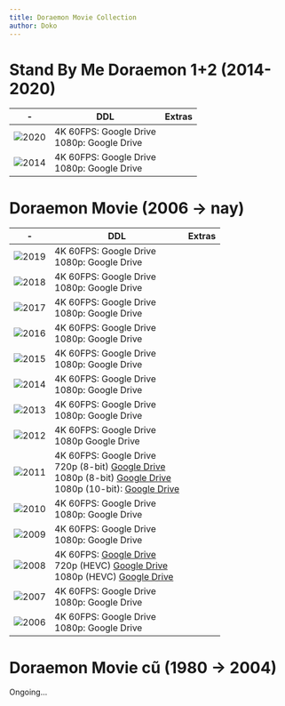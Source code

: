 ```yaml
---
title: Doraemon Movie Collection
author: Doko
---
```


# Stand By Me Doraemon 1+2 (2014-2020)

| - | DDL | Extras |
|---|---|---|
|![2020](/img/doraeiga/sbm2.jpg)|4K 60FPS: Google Drive <br /> 1080p: Google Drive|
|![2014](/img/doraeiga/sbm1.jpg)|4K 60FPS: Google Drive <br /> 1080p: Google Drive|

# Doraemon Movie (2006 -> nay)

| - | DDL | Extras |
|---|---|---|
|![2019](/img/doraeiga/2019.jpg)|4K 60FPS: Google Drive <br /> 1080p: Google Drive|
|![2018](/img/doraeiga/2018.jpg)|4K 60FPS: Google Drive <br /> 1080p: Google Drive|
|![2017](/img/doraeiga/2017.jpg)|4K 60FPS: Google Drive <br /> 1080p: Google Drive|
|![2016](/img/doraeiga/2016.jpg)|4K 60FPS: Google Drive <br /> 1080p: Google Drive|
|![2015](/img/doraeiga/2015.jpg)|4K 60FPS: Google Drive <br /> 1080p: Google Drive|
|![2014](/img/doraeiga/2014.jpg)|4K 60FPS: Google Drive <br /> 1080p: Google Drive|
|![2013](/img/doraeiga/2013.jpg)|4K 60FPS: Google Drive <br /> 1080p: Google Drive|
|![2012](/img/doraeiga/2012.jpg)|4K 60FPS: Google Drive <br /> 1080p Google Drive|
|![2011](/img/doraeiga/2011.jpg)|4K 60FPS: Google Drive <br /> 720p (8-bit) [Google Drive](https://drive.google.com/drive/folders/0B_PfxjChS2e7fkkzRjJncEI3czloZ0dZV0p6amhaQkl0R3RTdGR3YmZqeDdhMVBzNlE1QWM?resourcekey=0-Ii14ZemMaI_vwUIjItFcAw&usp=sharing) <br /> 1080p (8-bit) [Google Drive](https://drive.google.com/drive/folders/0B_PfxjChS2e7flUtVXV4cHBqR3EtREd4WFFpMDcxYTA5ZUJ2bEpRbW1FUzNDenp3NXJ5RFk?resourcekey=0-BqbEmRGapU1LHXeRVzf5SQ&usp=sharing) <br /> 1080p (10-bit): [Google Drive](https://drive.google.com/drive/folders/0B_PfxjChS2e7fkNLc01Veko5Q2ZUcDVUR2c5cGctc1R2QU5PM2dfS0ZHUHFoelh2Rkl5ZUk?resourcekey=0-fiAG4ibEnfPDLir0lhjlsg&usp=sharing)|
|![2010](/img/doraeiga/2010.jpg)|4K 60FPS: Google Drive <br /> 1080p: Google Drive|
|![2009](/img/doraeiga/2009.jpg)|4K 60FPS: Google Drive <br /> 1080p: Google Drive|
|![2008](/img/doraeiga/2008.jpg)|4K 60FPS: [Google Drive](https://drive.google.com/drive/folders/1J_dq1TL_df_c_DtMiQIKVmS31EMIKnPU?usp=sharing) <br /> 720p (HEVC) [Google Drive](https://drive.google.com/drive/folders/0B_PfxjChS2e7TDE2TGVDUUpnNVU?resourcekey=0-ynr66NU6TCAvX-uuub9ncg&usp=sharing) <br /> 1080p (HEVC) [Google Drive](https://drive.google.com/drive/folders/0B_PfxjChS2e7R1VzaHNxem9RX3M?resourcekey=0-TG8ZZECBPtEmNqqt09-vlA&usp=sharing)|
|![2007](/img/doraeiga/2007.jpg)|4K 60FPS: Google Drive <br /> 1080p: Google Drive|
|![2006](/img/doraeiga/2006.jpg)|4K 60FPS: Google Drive <br /> 1080p: Google Drive|

# Doraemon Movie cũ (1980 -> 2004)

Ongoing...
